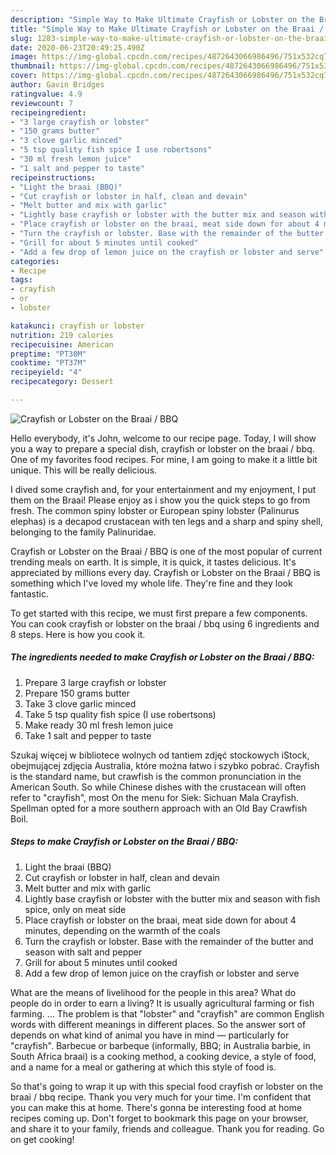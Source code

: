 ```yaml
---
description: "Simple Way to Make Ultimate Crayfish or Lobster on the Braai / BBQ"
title: "Simple Way to Make Ultimate Crayfish or Lobster on the Braai / BBQ"
slug: 1283-simple-way-to-make-ultimate-crayfish-or-lobster-on-the-braai-bbq
date: 2020-06-23T20:49:25.490Z
image: https://img-global.cpcdn.com/recipes/4872643066986496/751x532cq70/crayfish-or-lobster-on-the-braai-bbq-recipe-main-photo.jpg
thumbnail: https://img-global.cpcdn.com/recipes/4872643066986496/751x532cq70/crayfish-or-lobster-on-the-braai-bbq-recipe-main-photo.jpg
cover: https://img-global.cpcdn.com/recipes/4872643066986496/751x532cq70/crayfish-or-lobster-on-the-braai-bbq-recipe-main-photo.jpg
author: Gavin Bridges
ratingvalue: 4.9
reviewcount: 7
recipeingredient:
- "3 large crayfish or lobster"
- "150 grams butter"
- "3 clove garlic minced"
- "5 tsp quality fish spice I use robertsons"
- "30 ml fresh lemon juice"
- "1 salt and pepper to taste"
recipeinstructions:
- "Light the braai (BBQ)"
- "Cut crayfish or lobster in half, clean and devain"
- "Melt butter and mix with garlic"
- "Lightly base crayfish or lobster with the butter mix and season with fish spice, only on meat side"
- "Place crayfish or lobster on the braai, meat side down for about 4 minutes, depending on the warmth of the coals"
- "Turn the crayfish or lobster. Base with the remainder of the butter and season with salt and pepper"
- "Grill for about 5 minutes until cooked"
- "Add a few drop of lemon juice on the crayfish or lobster and serve"
categories:
- Recipe
tags:
- crayfish
- or
- lobster

katakunci: crayfish or lobster 
nutrition: 219 calories
recipecuisine: American
preptime: "PT30M"
cooktime: "PT37M"
recipeyield: "4"
recipecategory: Dessert

---
```



![Crayfish or Lobster on the Braai / BBQ](https://img-global.cpcdn.com/recipes/4872643066986496/751x532cq70/crayfish-or-lobster-on-the-braai-bbq-recipe-main-photo.jpg)

Hello everybody, it's John, welcome to our recipe page. Today, I will show you a way to prepare a special dish, crayfish or lobster on the braai / bbq. One of my favorites food recipes. For mine, I am going to make it a little bit unique. This will be really delicious.

I dived some crayfish and, for your entertainment and my enjoyment, I put them on the Braai! Please enjoy as i show you the quick steps to go from fresh. The common spiny lobster or European spiny lobster (Palinurus elephas) is a decapod crustacean with ten legs and a sharp and spiny shell, belonging to the family Palinuridae.

Crayfish or Lobster on the Braai / BBQ is one of the most popular of current trending meals on earth. It is simple, it is quick, it tastes delicious. It's appreciated by millions every day. Crayfish or Lobster on the Braai / BBQ is something which I've loved my whole life. They're fine and they look fantastic.


To get started with this recipe, we must first prepare a few components. You can cook crayfish or lobster on the braai / bbq using 6 ingredients and 8 steps. Here is how you cook it.

<!--inarticleads1-->

##### The ingredients needed to make Crayfish or Lobster on the Braai / BBQ:

1. Prepare 3 large crayfish or lobster
1. Prepare 150 grams butter
1. Take 3 clove garlic minced
1. Take 5 tsp quality fish spice (I use robertsons)
1. Make ready 30 ml fresh lemon juice
1. Take 1 salt and pepper to taste


Szukaj więcej w bibliotece wolnych od tantiem zdjęć stockowych iStock, obejmującej zdjęcia Australia, które można łatwo i szybko pobrać. Crayfish is the standard name, but crawfish is the common pronunciation in the American South. So while Chinese dishes with the crustacean will often refer to &#34;crayfish&#34;, most On the menu for Siek: Sichuan Mala Crayfish. Spellman opted for a more southern approach with an Old Bay Crawfish Boil. 

<!--inarticleads2-->

##### Steps to make Crayfish or Lobster on the Braai / BBQ:

1. Light the braai (BBQ)
1. Cut crayfish or lobster in half, clean and devain
1. Melt butter and mix with garlic
1. Lightly base crayfish or lobster with the butter mix and season with fish spice, only on meat side
1. Place crayfish or lobster on the braai, meat side down for about 4 minutes, depending on the warmth of the coals
1. Turn the crayfish or lobster. Base with the remainder of the butter and season with salt and pepper
1. Grill for about 5 minutes until cooked
1. Add a few drop of lemon juice on the crayfish or lobster and serve


What are the means of livelihood for the people in this area? What do people do in order to earn a living? It is usually agricultural farming or fish farming. … The problem is that &#34;lobster&#34; and &#34;crayfish&#34; are common English words with different meanings in different places. So the answer sort of depends on what kind of animal you have in mind — particularly for &#34;crayfish&#34;. Barbecue or barbeque (informally, BBQ; in Australia barbie, in South Africa braai) is a cooking method, a cooking device, a style of food, and a name for a meal or gathering at which this style of food is. 

So that's going to wrap it up with this special food crayfish or lobster on the braai / bbq recipe. Thank you very much for your time. I'm confident that you can make this at home. There's gonna be interesting food at home recipes coming up. Don't forget to bookmark this page on your browser, and share it to your family, friends and colleague. Thank you for reading. Go on get cooking!
